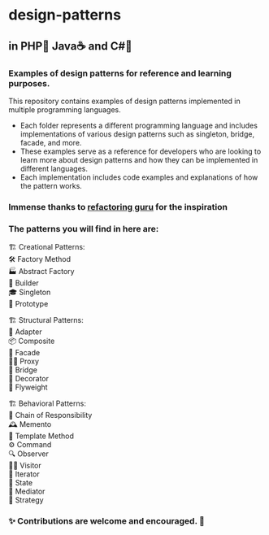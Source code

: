 # design-patterns 
## in PHP:elephant: Java:coffee: and C#:knife:
### Examples of design patterns for reference and learning purposes.

This repository contains examples of design patterns implemented in multiple programming languages.
- Each folder represents a different programming language and includes implementations of various design patterns such as singleton, bridge, facade, and more. 
- These examples serve as a reference for developers who are looking to learn more about design patterns and how they can be implemented in different languages. 
- Each implementation includes code examples and explanations of how the pattern works. 

### Immense thanks to <a href="https://refactoring.guru/">refactoring guru</a> for the inspiration

### The patterns you will find in here are:

🏗️ Creational Patterns:  
🛠️ Factory Method  
🏭 Abstract Factory  
🚀 Builder  
🎓 Singleton  
🐣 Prototype  

🏗️ Structural Patterns:  
🌉 Adapter  
📦 Composite  
🧱 Facade  
🕵️‍♂️ Proxy  
🌉 Bridge  
🌺 Decorator  
🍃 Flyweight  

🏗️ Behavioral Patterns:  
🧬 Chain of Responsibility  
🕰️ Memento  
📝 Template Method  
⚙️ Command  
🔍 Observer  
🚶‍♂️ Visitor  
🔁 Iterator  
🧭 State  
🤝 Mediator  
🎯 Strategy  

### :sparkles: Contributions are welcome and encouraged. :pencil:
